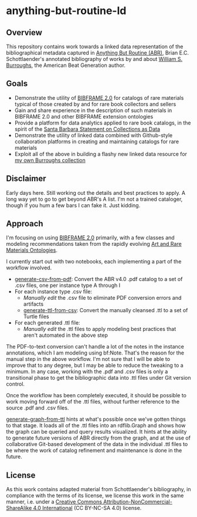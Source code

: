 # anything-but-routine-ld

## Overview

This repository contains work towards a linked data representation of
the bibliographical metadata captured in [Anything But Routine (ABR)](http://escholarship.org/uc/item/0xj4d6bm),
Brian E.C. Schottlaender's annotated bibliography of works by and about [William S. Burroughs](https://en.wikipedia.org/wiki/William_S._Burroughs), the American Beat Generation
author.

## Goals

- Demonstrate the utility of [BIBFRAME 2.0](http://www.loc.gov/bibframe/docs/index.html) for catalogs of rare materials typical of those created by and for rare book collectors and sellers
- Gain and share experience in the description of such materials in BIBFRAME 2.0 and other BIBFRAME extension ontologies
- Provide a platform for data analytics applied to rare book catalogs, in the spirit of the [Santa Barbara Statement on Collections as Data](https://collectionsasdata.github.io/statement/)
- Demonstrate the utility of linked data combined with Github-style collaboration platforms in creating and maintaining catalogs for rare materials
- Exploit all of the above in building a flashy new linked data resource for [my own Burroughs collection](http://bradleypallen.org/wsb-catalog)

## Disclaimer

Early days here. Still working out the details and best practices to apply. A long way yet to go to get beyond ABR's A list. I'm not a trained cataloger, though if you hum a few bars I can fake it. Just kidding.

## Approach

I'm focusing on using [BIBFRAME 2.0](http://www.loc.gov/bibframe/docs/index.html) primarily, with a few classes and modeling recommendations taken from the rapidly evolving [Art and Rare Materials Ontologies](https://github.com/LD4P/arm).

I currently start out with two notebooks, each implementing a part of the workflow involved.

- [generate-csv-from-pdf](https://github.com/bradleypallen/schottlaender-db/blob/master/generate-csv-from-pdf.ipynb): Convert the ABR v4.0 .pdf catalog to a set of .csv files, one per instance type A through I
- For each instance type .csv file:
    - *Manually edit* the .csv file to eliminate PDF conversion errors and artifacts
    - [generate-ttl-from-csv](https://github.com/bradleypallen/schottlaender-db/blob/master/generate-ttl-from-csv.ipynb): Convert the manually cleansed .ttl to a set of Turtle files
- For each generated .ttl file:
    - *Manually edit* the .ttl files to apply modeling best practices that aren't automated in the above step

The PDF-to-text conversion can't handle a lot of the notes in the instance annotations, which I am modeling using bf:Note. That's the reason for the manual step in the above workflow. I'm not sure that I will be able to improve that to any degree, but I may be able to reduce the tweaking to a minimum. In any case, working with the .pdf and .csv files is only a transitional phase to get the bibliographic data into .ttl files under Git version control.

Once the workflow has been completely executed, it should be possible to work moving forward off of the .ttl files, without further reference to the source .pdf and .csv files.

[generate-graph-from-ttl](https://github.com/bradleypallen/schottlaender-db/blob/master/generate-graph-from-ttl.ipynb) hints at what's possible once we've gotten things to that stage. It loads all of the .ttl files into an rdflib.Graph and shows how the graph can be queried and query results visualized. It hints at the ability to generate future versions of ABR directly from the graph, and at the use of collaborative Git-based development of the data in the individual .ttl files to be where the work of catalog refinement and maintenance is done in the future.

## License

As this work contains adapted material from Schottlaender's
bibliography, in compliance with the terms of its license, we license
this work in the same manner, i.e. under a [Creative Commons
Attribution-NonCommercial-ShareAlike 4.0
International](https://creativecommons.org/licenses/by-nc-sa/4.0/legalcode)
(CC BY-NC-SA 4.0) license.
